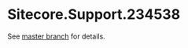 # Sitecore.Support.234538

See [master branch](https://github.com/sitecoresupport/Sitecore.Support.234538) for details.